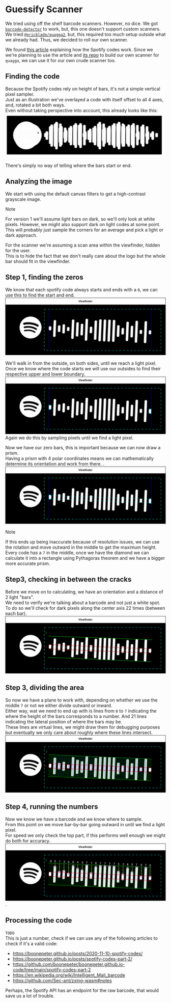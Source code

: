 # Guessify Scanner

We tried using off the shelf barcode scanners. However, no dice.
We got [`barcode-detector`](https://github.com/Sec-ant/barcode-detector/) to work, but, this one doesn't support custom scanners.
We tried [`@ericblade/quagga2`](https://github.com/ericblade/quagga2), but, this required too much setup outside what we already had.
Thus, we decided to roll our own scanner.

We found [this article](https://boonepeter.github.io/posts/spotify-codes-part-2/) explaining how the Spotify codes work.
Since we we're planning to use the article and [its repo](https://github.com/boonepeter/boonepeter.github.io-code/tree/main/spotify-codes-part-2) to build our own scanner for `quagga`, we can use it for our own crude scanner too.

## Finding the code

Because the Spotify codes rely on height of bars, it's not a simple vertical pixel sampler.  
Just as an illustration we've overlayed a code with itself offset to all 4 axes, and, rotated a bit both ways.  
Even without taking perspective into account, this already looks like this:  
![Spotify code with multiple orientations overlapped](./images/multiple-orientations.drawio.svg)  

There's simply no way of telling where the bars start or end.

## Analyzing the image

We start with using the default canvas filters to get a high-contrast grayscale image.  

> [!NOTE]  
> For version 1 we'll assume light bars on dark, so we'll only look at white pixels. However, we might also support dark on light codes at some point.  
> This will probably just sample the corners for an average and pick a light or dark approach.  

For the scanner we're assuming a scan area within the viewfinder, hidden for the user.  
This is to hide the fact that we don't really care about the logo but the whole bar should fit in the viewfinder.  

## Step 1, finding the zeros

We know that each spotify code always starts and ends with a `0`, we can use this to find the start and end.  
![Step 1.1](./images/step-1-1.drawio.svg)  

We'll walk in from the outside, on both sides, until we reach a light pixel.  
Once we know where the code starts we will use our outsides to find their respective upper and lower boundary.  
![Step 1.2](./images/step-1-2.drawio.svg)  
Again we do this by sampling pixels until we find a light pixel.  

Now we have our zero bars, this is important because we can now draw a prism.  
Having a prism with 4 polar coordinates means we can mathematically determine its orientation and work from there.  .  
![Step 1.3](./images/step-1-3.drawio.svg)

> [!NOTE]  
> If this ends up being inaccurate because of resolution issues, we can use the rotation and move outward in the middle to get the  maximum height. Every code has a `7` in the middle, once we have the diamond we can calculate it into a rectangle using Pythagoras theorem and we have a bigger more accurate prism.

## Step3, checking in between the cracks

Before we move on to calculating, we have an orientation and a distance of 2 light "bars".  
We need to verify we're talking about a barcode and not just a white spot.  
To do so we'll check for dark pixels along the center axis 22 times (between each bar).  
![Step 2](./images/step-2.drawio.svg)

## Step 3, dividing the area

So now we have a plane to work with, depending on whether we use the middle `7` or not we either divide outward or inward.  
Either way, wat we need to end up with is lines from `0` to `7` indicating the where the height of the bars corresponds to a number. And 21 lines indicating the lateral position of where the bars may be.  
These lines are virtual lines, we might draw them for debugging purposes but eventually we only care about roughly where these lines intersect.  
![Step 3](./images/step-3.drawio.svg)

## Step 4, running the numbers

Now we know we have a barcode and we know where to sample.  
From this point on we move bar-by-bar going outward in until we find a light pixel.  
For speed we only check the top part, if this performs well enough we might do both for accuracy.  
![Step 4](./images/step-4.drawio.svg).  

## Processing the code

`TODO`  
This is just a number, check if we can use any of the following articles to check if it's a valid code:  

- <https://boonepeter.github.io/posts/2020-11-10-spotify-codes/>
- <https://boonepeter.github.io/posts/spotify-codes-part-2/>
- <https://github.com/boonepeter/boonepeter.github.io-code/tree/main/spotify-codes-part-2>
- <https://en.wikipedia.org/wiki/Intelligent_Mail_barcode>
- <https://github.com/Sec-ant/zxing-wasm#notes>

Perhaps, the Spotify API has an endpoint for the raw barcode, that would save us a lot of trouble.  
